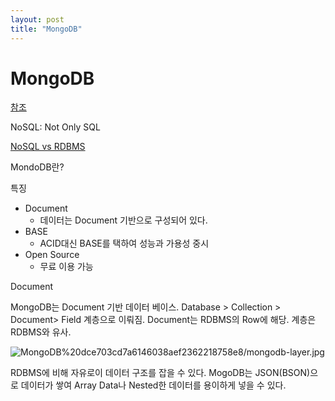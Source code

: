 ```yaml
---
layout: post
title: "MongoDB"
---
```


# MongoDB

[참조](https://kciter.so/posts/about-mongodb)

NoSQL: Not Only SQL

[NoSQL vs RDBMS](MongoDB%20dce703cd7a6146038aef2362218758e8/NoSQL%20vs%20RDBMS%20d7a67060700f445dbb419cc591a2c0c7.md)

MondoDB란?

특징

- Document
    - 데이터는 Document 기반으로 구성되어 있다.
- BASE
    - ACID대신 BASE를 택하여 성능과 가용성 중시
- Open Source
    - 무료 이용 가능

Document

MongoDB는 Document 기반 데이터 베이스. Database > Collection >  Document> Field 계층으로 이뤄짐. Document는 RDBMS의 Row에 해당. 계층은 RDBMS와 유사.

![MongoDB%20dce703cd7a6146038aef2362218758e8/mongodb-layer.jpg](MongoDB%20dce703cd7a6146038aef2362218758e8/mongodb-layer.jpg)

RDBMS에 비해 자유로이 데이터 구조를 잡을 수 있다. MogoDB는 JSON(BSON)으로 데이터가 쌓여 Array Data나 Nested한 데이터를 용이하게 넣을 수 있다.
